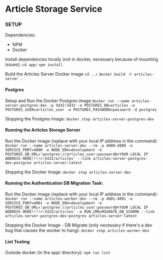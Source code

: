 # Article Storage Service

### SETUP
Dependencies:
- NPM
- Docker

Install dependencies locally (not in docker, necessary because of mounting issues):
`cd app/`
`npm install`

Build the Articles Server Docker image
`cd ../`
`docker build -t articles-server .`

#### Postgres
Setup and Run the Docker Postgres image
`docker run --name articles-server-postgres-dev -p 5432:5432 -e POSTGRES_DB=articles -e POSTGRES_USER=articles_user -e POSTGRES_PASSWORD=password -d postgres`

Stopping the Postgres Image:
`docker stop articles-server-postgres-dev`

#### Running the Articles Storage Server
Run the Docker image (replace with your local IP address in the command):
`docker run --name articles-server-dev --rm -p 4000:4000 -e SERVICE_PORT=4000 -e NODE_ENV=development -e POSTGRES_DB_URL='postgres://articles_user:password@<YOUR LOCAL IP ADDRESS HERE!!!!>:5432/articles' --link articles-server-postgres-dev:postgres articles-server:latest`

Stopping the Docker Image:
`docker stop articles-server-dev`

#### Running the Authentication DB Migration Task:
Run the Docker image (replace with your local IP address in the command):
`docker run --name articles-worker-dev --rm -p 4001:4001 -e SERVICE_PORT=4001 -e NODE_ENV=development -e POSTGRES_DB_URL='postgres://articles_user:password@<YOUR LOCAL IP ADDRESS HERE!!!!>:5432/articles' -e RUN_CMD=MIGRATE_DB_SCHEMA --link articles-server-postgres-dev:postgres articles-server:latest`

Stopping the Docker Image - DB Migrate (only necessary if there's a dev bug that causes the worker to hang):
`docker stop articles-worker-dev`

#### Lint Testing
Outside docker (in the app/ directory):
`npm run lint`
